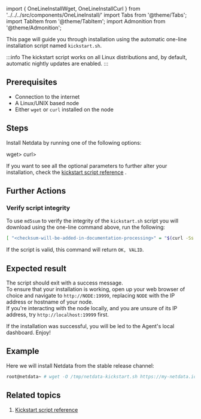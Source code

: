 <!--
title: "Express installation, deploy Netdata into a linux/unix node (via kickstart)"
sidebar_label: "Express installation, deploy Netdata into a linux/unix node (via kickstart)"
custom_edit_url: "https://github.com/netdata/netdata/blob/master/docs/tasks/installation/express-installation-deploy-netdata-into-a-linux-unix-node-(via-kickstart).md"
learn_status: "Published"
learn_topic_type: "Tasks"
learn_rel_path: "installation"
learn_docs_purpose: "Instructions on running the kickstart script on Unix systems."
-->

import { OneLineInstallWget, OneLineInstallCurl } from '../../../src/components/OneLineInstall/'
import Tabs from '@theme/Tabs';
import TabItem from '@theme/TabItem';
import Admonition from '@theme/Admonition';

This page will guide you through installation using the automatic one-line installation script named `kickstart.sh`.

:::info
The kickstart script works on all Linux distributions and, by default, automatic nightly updates are enabled.
:::

## Prerequisites

- Connection to the internet
- A Linux/UNIX based node
- Either `wget` or `curl` installed on the node

## Steps

Install Netdata by running one of the following options:

<Tabs>
<TabItem value="wget" label=<code>wget</code>>

<OneLineInstallWget/>

</TabItem>
<TabItem value="curl" label=<code>curl</code>>

<OneLineInstallCurl/>

</TabItem>
</Tabs>

If you want to see all the optional parameters to further alter your installation, check
the [kickstart script reference](https://github.com/netdata/netdata/blob/rework-learn/packaging/installer/methods/kickstart.md)
.

## Further Actions

### Verify script integrity

To use `md5sum` to verify the integrity of the `kickstart.sh` script you will download using the one-line command above,
run the following:

```bash
[ "<checksum-will-be-added-in-documentation-processing>" = "$(curl -Ss https://my-netdata.io/kickstart.sh | md5sum | cut -d ' ' -f 1)" ] && echo "OK, VALID" || echo "FAILED, INVALID"
```

If the script is valid, this command will return `OK, VALID`.

## Expected result

The script should exit with a success message.  
To ensure that your installation is working, open up your web browser of choice and navigate to `http://NODE:19999`,
replacing `NODE` with the IP address or hostname of your node.  
If you're interacting with the node locally, and you are unsure of its IP address, try `http://localhost:19999` first.

If the installation was successful, you will be led to the Agent's local dashboard. Enjoy!

## Example

Here we will install Netdata from the stable release channel:

```bash
root@netdata~ # wget -O /tmp/netdata-kickstart.sh https://my-netdata.io/kickstart.sh && sh /tmp/netdata-kickstart.sh --stable-channel
```

## Related topics

1. [Kickstart script reference](https://github.com/netdata/netdata/blob/rework-learn/packaging/installer/methods/kickstart.md)
